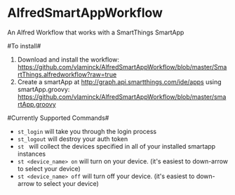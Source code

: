 AlfredSmartAppWorkflow
======================

An Alfred Workflow that works with a SmartThings SmartApp


#To install#
1. Download and install the workflow: https://github.com/vlaminck/AlfredSmartAppWorkflow/blob/master/SmartThings.alfredworkflow?raw=true
2. Create a smartApp at http://graph.api.smartthings.com/ide/apps using smartApp.groovy: https://github.com/vlaminck/AlfredSmartAppWorkflow/blob/master/smartApp.groovy


#Currently Supported Commands#
* `st_login` will take you through the login process
* `st_logout` will destroy your auth token
* `st ` will collect the devices specified in all of your installed smartapp instances
* `st <device_name> on` will turn on your device. (it's easiest to down-arrow to select your device)
* `st <device_name> off` will turn off your device. (it's easiest to down-arrow to select your device)
